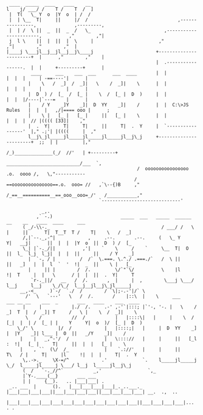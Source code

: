 



	 ____  _____  ____   ____    __
	l    j/ ___/ /    T /    T  /  ]                             
	 |  T(   \_ Y  o  |Y  o  | /  /
 	 |  | \__  T|     ||     |/  /                                 ,----------------,              ,---------,
	 |  | /  \ ||  _  ||  _  /   \_                           ,-----------------------,          ,"        ,"|
 	 j  l \    ||  |  ||  |  \     |                        ,"                      ,"|        ,"        ,"  |
	|____j \___jl__j__jl__j__j\____j                       +-----------------------+  |      ,"        ,"    |
                                                           |  .-----------------.  |  |     +---------+      |
             ____     ___    ___  ___      ___  ____       |  |                 |  |  |     | -==----'|      |
            |    \   /  _]  /  _]|   \    /  _]|    \      |  |                 |  |  |     |         |      |
            |  D  ) /  [_  /  [_ |    \  /  [_ |  D  )     |  |                 |  |  |/----|`---=    |      |
            |    / Y    _]Y    _]|  D  YY    _]|    /      |  |  C:\>JS Rules   |  |  |   ,/|==== ooo |      ;
            |    \ |   [_ |   [_ |     ||   [_ |    \      |  |                 |  |  |  // |(((( [33]|    ,"
            |  .  Y|     T|     T|     ||     T|  .  Y     |  `-----------------'  |," .;'| |((((     |  ," 
            l__j\_jl_____jl_____jl_____jl_____jl__j\_j     +-----------------------+  ;;  | |         |,"     
                                                              /_)______________(_/  //'   | +---------+
                                                     ___________________________/___  `,
                                                    /  oooooooooooooooo  .o.  oooo /,   \,"-----------
                                                   / ==ooooooooooooooo==.o.  ooo= //   ,`\--{)B     ,"
                                                  /_==__==========__==_ooo__ooo=_/'   /___________,"
				                      `-----------------------------' 
  
	             _,.                                              
	           ,` -.)					      _____  ___   _____  ______  __    __   ____  ____     ___
	 	  ( _/-\\-._                                         / ___/ /   \ |     ||      T|  T__T  T /    T|    \   /  _]
		  /,|`--._,-^|            ,     .--.       .--.     (   \_ Y     Y|   __j|      ||  |  |  |Y  o  ||  D  ) /  [_
		  \_| |`-._/||          ,'|    `    \     /    `     \__  T|  O  ||  l_  l_j  l_j|  |  |  ||     ||    / Y    _]
		    |  `-, / |         /  /`  \.===. \.^./ .===./`   /  \ ||     ||   _]   |  |  l  `  '  !|  _  ||    \ |   [_
		    |     || |        /  /.         \/`"`\/          \    |l     !|  T     |  |   \      / |  |  ||  .  Y|     T
		     `r-._||/   __   /  /.       ,  |     |  ,        \___j \___/ l__j     l__j    \_/\_/  l__j__jl__j\_jl_____j
		 __,-<_     )`-/  `./  /        / `\|;-.-'|/` \
	       /'  \   `---'   \   /  /.       /    |::\  |    \     ___      ___ __ __    ___  _       ___   ____    ___  ____
	      |     |           |./  /.     .-' ,-'`|:::; |`'-, '-. |   \    /  _]  T  |  /  _]| T     /   \ |    \  /  _]|    \
	       \    /           //  /           |   |::::\|   |     |    \  /  [_|  |  | /  [_ | |    Y     Y|  o  )/  [_ |  D  )
		\_/' \         |/  /            |   |::::;|   |     |  D  YY    _]  |  |Y    _]| l___ |  O  ||   _/Y    _]|    /
		 |    |   _,^-'/  /             |   \:::://   |     |     ||   [_l  :  !|   [_ |     T|     ||  |  |   [_ |    \
		 |    , ``  (\/  /_             |    `.://'   |     |     ||     T\   / |     T|     |l     !|  |  |     T|  .  Y
		  \,.->._    \X-=/^            .'             `.    l_____jl_____j \_/  l_____jl_____j \___/ l__j  l_____jl__j\_j
		  (  /   `-._//^`           _,'                 `,_
		  |`Y-.____(__}       ___ ___
		  | |     {__).   .. |___|___| .
	 _.. ___  |      ().   |___|___|___|___|_._..___._
	|___|___|___|___||___|___|___|___||___|___|___|___| __.  .,  .. 
      |___|___|___|___|___|___|___|___|___|___|___|___||___|___|___|___|...	. .
		
